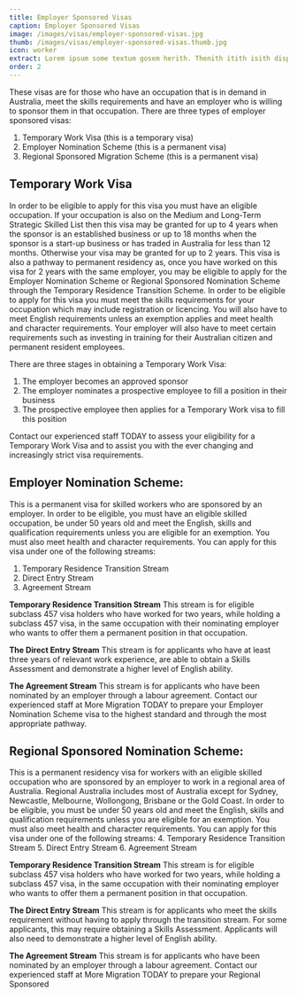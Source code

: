 ```yaml
---
title: Employer Sponsored Visas
caption: Employer Sponsored Visas
image: /images/visas/employer-sponsored-visas.jpg
thumb: /images/visas/employer-sponsored-visas.thumb.jpg
icon: worker
extract: Lorem ipsum some textum gosem herith. Thenith itith isith displayeth henceforeth
order: 2
---
```

These visas are for those who have an occupation that is in demand in Australia, meet the skills requirements and have an employer who is willing to sponsor them in that occupation.
There are three types of employer sponsored visas:

1.	Temporary Work Visa (this is a temporary visa)
2.	Employer Nomination Scheme (this is a permanent visa)
3.	Regional Sponsored Migration Scheme (this is a permanent visa)

## Temporary Work Visa
In order to be eligible to apply for this visa you must have an eligible occupation. If your occupation is also on the Medium and Long-Term Strategic Skilled List then this visa may be granted for up to 4 years when the sponsor is an established business or up to 18 months when the sponsor is a start-up business or has traded in Australia for less than 12 months. Otherwise your visa may be granted for up to 2 years.
This visa is also a pathway to permanent residency as, once you have worked on this visa for 2 years with the same employer, you may be eligible to apply for the Employer Nomination Scheme or Regional Sponsored Nomination Scheme through the Temporary Residence Transition Scheme.
In order to be eligible to apply for this visa you must meet the skills requirements for your occupation which may include registration or licencing.  You will also have to meet English requirements unless an exemption applies and meet health and character requirements. Your employer will also have to meet certain requirements such as investing in training for their Australian citizen and permanent resident employees.

There are three stages in obtaining a Temporary Work Visa:

1.	The employer becomes an approved sponsor
2.	The employer nominates a prospective employee to fill a position in their business 
3.	The prospective employee then applies for a Temporary Work visa to fill this position

Contact our experienced staff TODAY to assess your eligibility for a Temporary Work Visa and to assist you with the ever changing and increasingly strict visa requirements.

## Employer Nomination Scheme:
This is a permanent visa for skilled workers who are sponsored by an employer.
In order to be eligible, you must have an eligible skilled occupation, be under 50 years old and meet the English, skills and qualification requirements unless you are eligible for an exemption. You must also meet health and character requirements.
You can apply for this visa under one of the following streams:

1.	Temporary Residence Transition Stream
2.	Direct Entry Stream
3.	Agreement Stream

**Temporary Residence Transition Stream**
This stream is for eligible subclass 457 visa holders who have worked for two years, while holding a subclass 457 visa, in the same occupation with their nominating employer who wants to offer them a permanent position in that occupation.

**The Direct Entry Stream**
This stream is for applicants who have at least three years of relevant work experience, are able to obtain a Skills Assessment and demonstrate a higher level of English ability.   

**The Agreement Stream**
This stream is for applicants who have been nominated by an employer through a labour agreement.
Contact our experienced staff at More Migration TODAY to prepare your Employer Nomination Scheme visa to the highest standard and through the most appropriate pathway. 

## Regional Sponsored Nomination Scheme:
This is a permanent residency visa for workers with an eligible skilled occupation who are sponsored by an employer to work in a regional area of Australia. Regional Australia includes most of Australia except for Sydney, Newcastle, Melbourne, Wollongong, Brisbane or the Gold Coast.
In order to be eligible, you must be under 50 years old and meet the English, skills and qualification requirements unless you are eligible for an exemption. You must also meet health and character requirements.
You can apply for this visa under one of the following streams:
4.	Temporary Residence Transition Stream
5.	Direct Entry Stream
6.	Agreement Stream

**Temporary Residence Transition Stream**
This stream is for eligible subclass 457 visa holders who have worked for two years, while holding a subclass 457 visa, in the same occupation with their nominating employer who wants to offer them a permanent position in that occupation.

**The Direct Entry Stream**
This stream is for applicants who meet the skills requirement without having to apply through the transition stream. For some applicants, this may require obtaining a Skills Assessment. Applicants will also need to demonstrate a higher level of English ability.   

**The Agreement Stream**
This stream is for applicants who have been nominated by an employer through a labour agreement.
Contact our experienced staff at More Migration TODAY to prepare your Regional Sponsored 
